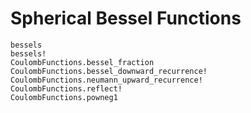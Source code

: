 # Spherical Bessel Functions

```@docs
bessels
bessels!
CoulombFunctions.bessel_fraction
CoulombFunctions.bessel_downward_recurrence!
CoulombFunctions.neumann_upward_recurrence!
CoulombFunctions.reflect!
CoulombFunctions.powneg1
```
